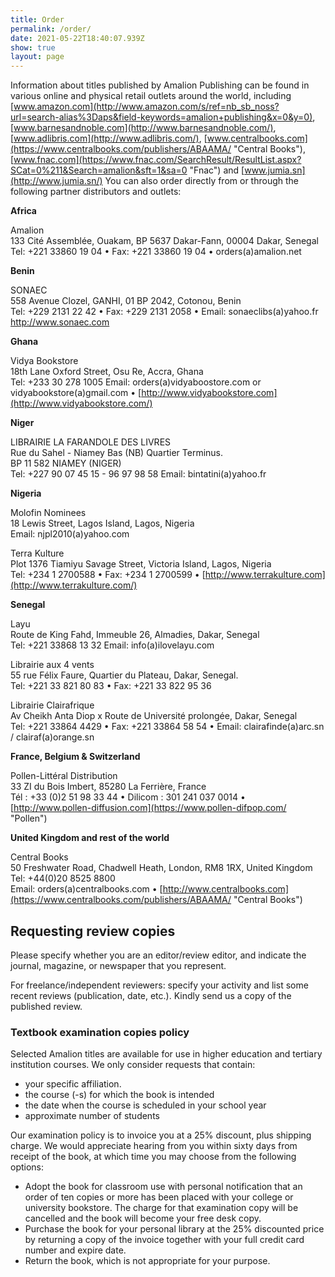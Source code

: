 ```yaml
---
title: Order
permalink: /order/
date: 2021-05-22T18:40:07.939Z
show: true
layout: page
---
```

Information about titles published by Amalion Publishing can be found in various online and physical retail outlets around the world, including [www.amazon.com](http://www.amazon.com/s/ref=nb_sb_noss?url=search-alias%3Daps&field-keywords=amalion+publishing&x=0&y=0), [www.barnesandnoble.com](http://www.barnesandnoble.com/), [www.adlibris.com](http://www.adlibris.com/), [www.centralbooks.com](https://www.centralbooks.com/publishers/ABAAMA/ "Central Books"), [www.fnac.com](https://www.fnac.com/SearchResult/ResultList.aspx?SCat=0%211&Search=amalion&sft=1&sa=0 "Fnac") and [www.jumia.sn](http://www.jumia.sn/) You can also order directly from or through the following partner distributors and outlets:

**Africa**

Amalion\
133 Cité Assemblée, Ouakam, BP 5637 Dakar-Fann, 00004 Dakar, Senegal\
Tel: +221 33860 19 04 • Fax: +221 33860 19 04 • orders(a)amalion.net

**Benin**

SONAEC\
558 Avenue Clozel, GANHI, 01 BP 2042, Cotonou, Benin\
Tel: +229 2131 22 42 • Fax: +229 2131 2058 • Email: sonaeclibs(a)yahoo.fr\
http://www.sonaec.com

**Ghana**

Vidya Bookstore\
18th Lane Oxford Street, Osu Re, Accra, Ghana\
Tel: +233 30 278 1005 Email: orders(a)vidyaboostore.com or vidyabookstore(a)gmail.com • [http://www.vidyabookstore.com](http://www.vidyabookstore.com/)

**Niger**

LIBRAIRIE LA FARANDOLE DES LIVRES\
Rue du Sahel - Niamey Bas (NB) Quartier Terminus.\
BP 11 582 NIAMEY (NIGER)\
Tel: +227 90 07 45 15 - 96 97 98 58 Email: bintatini(a)yahoo.fr

**Nigeria**

Molofin Nominees\
18 Lewis Street, Lagos Island, Lagos, Nigeria\
Email: njpl2010(a)yahoo.com

Terra Kulture\
Plot 1376 Tiamiyu Savage Street, Victoria Island, Lagos, Nigeria\
Tel: +234 1 2700588 • Fax: +234 1 2700599 • [http://www.terrakulture.com](http://www.terrakulture.com/)

**Senegal**

Layu\
Route de King Fahd, Immeuble 26, Almadies, Dakar, Senegal\
Tel: +221 33868 13 32 Email: info(a)ilovelayu.com

Librairie aux 4 vents\
55 rue Félix Faure, Quartier du Plateau, Dakar, Senegal.\
Tel: +221 33 821 80 83 • Fax: +221 33 822 95 36

Librairie Clairafrique\
Av Cheikh Anta Diop x Route de Université prolongée, Dakar, Senegal\
Tel: +221 33864 4429 • Fax: +221 33864 58 54 • Email: clairafinde(a)arc.sn / clairaf(a)orange.sn

**France, Belgium & Switzerland**

Pollen-Littéral Distribution\
33 ZI du Bois Imbert, 85280 La Ferrière, France\
Tél : +33 (0)2 51 98 33 44 • Dilicom : 301 241 037 0014 • [http://www.pollen-diffusion.com](https://www.pollen-difpop.com/ "Pollen")

**United Kingdom and rest of the world**

Central Books\
50 Freshwater Road, Chadwell Heath, London, RM8 1RX, United Kingdom\
Tel: +44(0)20 8525 8800\
Email: orders(a)centralbooks.com • [http://www.centralbooks.com](https://www.centralbooks.com/publishers/ABAAMA/ "Central Books")

## Requesting review copies

Please specify whether you are an editor/review editor, and indicate the journal, magazine, or newspaper that you represent.

For freelance/independent reviewers: specify your activity and list some recent reviews (publication, date, etc.). Kindly send us a copy of the published review.

### Textbook examination copies policy

Selected Amalion titles are available for use in higher education and tertiary institution courses. We only consider requests that contain:

* your specific affiliation.
* the course (-s) for which the book is intended
* the date when the course is scheduled in your school year
* approximate number of students

Our examination policy is to invoice you at a 25% discount, plus shipping charge. We would appreciate hearing from you within sixty days from receipt of the book, at which time you may choose from the following options:

* Adopt the book for classroom use with personal notification that an order of ten copies or more has been placed with your college or university bookstore. The charge for that examination copy will be cancelled and the book will become your free desk copy.  
* Purchase the book for your personal library at the 25% discounted price by returning a copy of the invoice together with your full credit card number and expire date.  
* Return the book, which is not appropriate for your purpose.